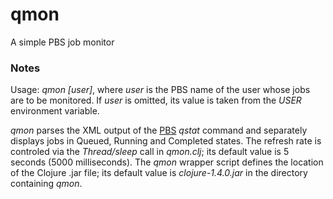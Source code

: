 qmon
====

A simple PBS job monitor

### Notes

Usage: _qmon [user]_, where _user_ is the PBS name of the user whose jobs are to be monitored. If _user_ is omitted, its value is taken from the _USER_ environment variable.

_qmon_ parses the XML output of the [PBS](http://en.wikipedia.org/wiki/Portable_Batch_System) _qstat_ command and separately displays jobs in Queued, Running and Completed states. The refresh rate is controled via the _Thread/sleep_ call in _qmon.clj_; its default value is 5 seconds (5000 milliseconds). The _qmon_ wrapper script defines the location of the Clojure .jar file; its default value is _clojure-1.4.0.jar_ in the directory containing _qmon_.
